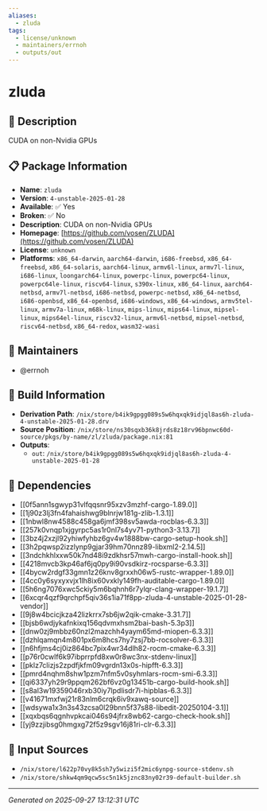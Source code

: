 ```yaml
---
aliases:
  - zluda
tags:
  - license/unknown
  - maintainers/errnoh
  - outputs/out
---
```


# zluda

## 📝 Description

CUDA on non-Nvidia GPUs

## 📋 Package Information

- **Name**: `zluda`
- **Version**: `4-unstable-2025-01-28`
- **Available**: ✅ Yes
- **Broken**: ✅ No
- **Description**: CUDA on non-Nvidia GPUs
- **Homepage**: [https://github.com/vosen/ZLUDA](https://github.com/vosen/ZLUDA)
- **License**: `unknown`
- **Platforms**: `x86_64-darwin`, `aarch64-darwin`, `i686-freebsd`, `x86_64-freebsd`, `x86_64-solaris`, `aarch64-linux`, `armv6l-linux`, `armv7l-linux`, `i686-linux`, `loongarch64-linux`, `powerpc-linux`, `powerpc64-linux`, `powerpc64le-linux`, `riscv64-linux`, `s390x-linux`, `x86_64-linux`, `aarch64-netbsd`, `armv7l-netbsd`, `i686-netbsd`, `powerpc-netbsd`, `x86_64-netbsd`, `i686-openbsd`, `x86_64-openbsd`, `i686-windows`, `x86_64-windows`, `armv5tel-linux`, `armv7a-linux`, `m68k-linux`, `mips-linux`, `mips64-linux`, `mipsel-linux`, `mips64el-linux`, `riscv32-linux`, `armv6l-netbsd`, `mipsel-netbsd`, `riscv64-netbsd`, `x86_64-redox`, `wasm32-wasi`
## 👥 Maintainers

- @errnoh


## 🔧 Build Information

- **Derivation Path**: `/nix/store/b4ik9gpgg089s5w6hqxqk9idjql8as6h-zluda-4-unstable-2025-01-28.drv`
- **Source Position**: `/nix/store/ns30sqxb36k8jrds8z18rv96bpnwc60d-source/pkgs/by-name/zl/zluda/package.nix:81`
- **Outputs**:
  - `out`:  `/nix/store/b4ik9gpgg089s5w6hqxqk9idjql8as6h-zluda-4-unstable-2025-01-28`

## 🔗 Dependencies

- [[0f5ann1sgwyp31vlfqqsnr95xzv3mzhf-cargo-1.89.0]]
- [[1j90z3lj3fn4fahaishwg9blnrjw181g-zlib-1.3.1]]
- [[1nbwl8nw4588c458ga6jmf398sv5awda-rocblas-6.3.3]]
- [[257k0vnqp1xjgyrpc5as1r0nl7s4yv71-python3-3.13.7]]
- [[3bz4j2xzjl92yhiwfyhbz6gv4w1888bw-cargo-setup-hook.sh]]
- [[3h2pqwsp2izzlynp9gjar39hm70nnz89-libxml2-2.14.5]]
- [[3ndchkhlxxw50k7nd48i9zdkhsr57mwh-cargo-install-hook.sh]]
- [[4218mvcb3kp46af6jq0py9i90vsdkirz-rocsparse-6.3.3]]
- [[4bycw2rdgf33gmn1z26knv8grxxh06w5-rustc-wrapper-1.89.0]]
- [[4cc0y6syxyxvjx1lh8ix60vxkly149fh-auditable-cargo-1.89.0]]
- [[5h6ng7076xwc5ckiy5m6bqhnh6r7ylqr-clang-wrapper-19.1.7]]
- [[6xcqr4qzf9qrchpf5qiv36s1ia71f8pp-zluda-4-unstable-2025-01-28-vendor]]
- [[9j8w4bcicjkza42lizkrrx7sb6jw2qik-cmake-3.31.7]]
- [[bjsb6wdjykafnkixq156qdvmxhsm2bai-bash-5.3p3]]
- [[dnw0zj9mbbz60nzl2mazchh4yaym65md-miopen-6.3.3]]
- [[dzhlqamqn4m801px6m8hcs7hy7zsj7bb-rocsolver-6.3.3]]
- [[n6hfjms4cj0iz864bc7pix4wr34dlh82-rocm-cmake-6.3.3]]
- [[p76r0cwlf6k97ibprrpfd8xw0r8wc3nx-stdenv-linux]]
- [[pklz7clizjs2zpdfjkfm09vgrdn13x0s-hipfft-6.3.3]]
- [[pmrd4nqhm8shw1pzm7nfm5v0syhmlars-rocm-smi-6.3.3]]
- [[qi6337yh29r9ppqm262bf6vz0g13451b-cargo-build-hook.sh]]
- [[s8al3w19359046rxb30iy7lpdlisdr7i-hipblas-6.3.3]]
- [[v41671mxfwj21r83nlm6crqk6iv9xawq-source]]
- [[wdsywa1x3n3s43zcsa0l29bnn5f37s88-libedit-20250104-3.1]]
- [[xqxbqs6qgnhvpkcai046s94jfrx8wb62-cargo-check-hook.sh]]
- [[yj9zzjibsg0hmgxg72f5z9sgv16j81ri-clr-6.3.3]]

## 📁 Input Sources

- `/nix/store/l622p70vy8k5sh7y5wizi5f2mic6ynpg-source-stdenv.sh`
- `/nix/store/shkw4qm9qcw5sc5n1k5jznc83ny02r39-default-builder.sh`

---
*Generated on 2025-09-27 13:12:31 UTC*
